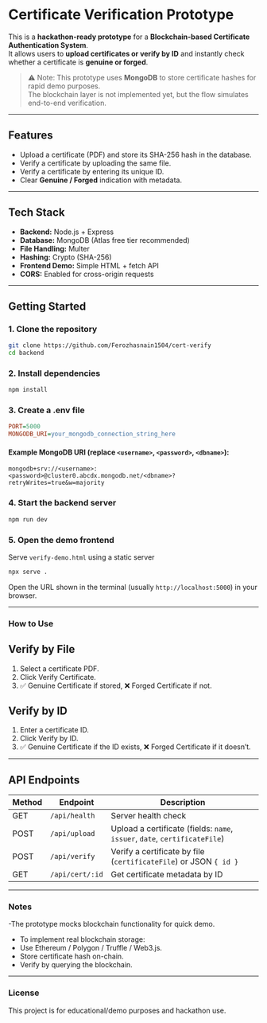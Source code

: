 # Certificate Verification Prototype

This is a **hackathon-ready prototype** for a **Blockchain-based Certificate Authentication System**.  
It allows users to **upload certificates or verify by ID** and instantly check whether a certificate is **genuine or forged**.

> ⚠️ Note: This prototype uses **MongoDB** to store certificate hashes for rapid demo purposes.  
> The blockchain layer is not implemented yet, but the flow simulates end-to-end verification.

---

## Features

- Upload a certificate (PDF) and store its SHA-256 hash in the database.
- Verify a certificate by uploading the same file.
- Verify a certificate by entering its unique ID.
- Clear **Genuine / Forged** indication with metadata.

---

## Tech Stack

- **Backend:** Node.js + Express
- **Database:** MongoDB (Atlas free tier recommended)
- **File Handling:** Multer
- **Hashing:** Crypto (SHA-256)
- **Frontend Demo:** Simple HTML + fetch API
- **CORS:** Enabled for cross-origin requests

---

## Getting Started

### 1. Clone the repository
```bash
git clone https://github.com/Ferozhasnain1504/cert-verify
cd backend
```
### 2. Install dependencies
```bash
npm install
```
### 3. Create a .env file
```ini
PORT=5000
MONGODB_URI=your_mongodb_connection_string_here
```
#### Example MongoDB URI (replace ```<username>```, ```<password>```, ```<dbname>```):
```php-template
mongodb+srv://<username>:<password>@cluster0.abcdx.mongodb.net/<dbname>?retryWrites=true&w=majority
```
### 4. Start the backend server
```bash
npm run dev
```
### 5. Open the demo frontend
Serve ```verify-demo.html``` using a static server
```bash
npx serve .
```
Open the URL shown in the terminal (usually ```http://localhost:5000```) in your browser.

----

### How to Use

## Verify by File

1. Select a certificate PDF.
2. Click Verify Certificate.
3. ✅ Genuine Certificate if stored, ❌ Forged Certificate if not.

## Verify by ID

1. Enter a certificate ID.
2. Click Verify by ID.
3. ✅ Genuine Certificate if the ID exists, ❌ Forged Certificate if it doesn’t.

---

## API Endpoints

| Method | Endpoint        | Description                                                                |
| ------ | --------------- | -------------------------------------------------------------------------- |
| GET    | `/api/health`   | Server health check                                                        |
| POST   | `/api/upload`   | Upload a certificate (fields: `name`, `issuer`, `date`, `certificateFile`) |
| POST   | `/api/verify`   | Verify a certificate by file (`certificateFile`) or JSON `{ id }`          |
| GET    | `/api/cert/:id` | Get certificate metadata by ID                                             |

---
### Notes

 -The prototype mocks blockchain functionality for quick demo.
 - To implement real blockchain storage:
 - Use Ethereum / Polygon / Truffle / Web3.js.
 - Store certificate hash on-chain.
 - Verify by querying the blockchain.

---

### License

This project is for educational/demo purposes and hackathon use.
